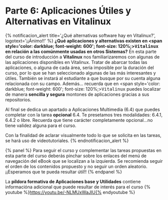 # Parte 6: Aplicaciones Útiles y Alternativas en Vitalinux

{% notificacion_alert title='¿Qué alternativas software hay en Vitalinux?', logotext='¡¡Ánimo!!' %}
<b>¿Qué aplicaciones y alternativas existen en <span style='color: darkblue; font-weight: 600'; font-size: 120%;><tt>Vitalinux</tt></span> en relación a las comúnmente usadas en otros Sistemas?</b> En esta parte del curso de introducción a <b>Vitalinux</b> nos familiarizaremos con algunas de las aplicaciones disponibles en  Vitalinux.  Tratar de abarcar todas las aplicaciones, o alguna de cada área, sería imposible por la duración del curso, por lo que se han seleccionado algunas de las más interesantes y útiles. También se instará al estudiante a que busque por su cuenta alguna relacionada con su campo.  Además... recuerda que en <span style='color: darkblue; font-weight: 600'; font-size: 120%;><tt>Vitalinux</tt></span> puedes localizar de manera <b>sencilla y segura</b> montones de aplicaciones gracias a sus repositorios.

Al final se dedica un apartado a Aplicaciones Multimedia (6.4) que puedes completar con la tarea <b>opcional</b> 6.4. Te presetamos tres modalidades: 6.4.1, 6.4.2 o libre. Recuerda que tiene carácter completamente opcional...no tiene validez alguna para el curso.

Con la finalidad de aclarar visualmente todo lo que se solicita en las tareas, se hará uso de videotutoriales.
{% endnotificacion_alert %}


{% panel %}
Para seguir el curso y complementar las tareas propuestas en esta parte del curso deberás pinchar sobre los enlaces del menú de navegación del eBook que se localizan a la izquierda.  Se recomienda seguir el orden de los contenidos propuesto y no seguir un orden aleatorio.  ¡¡Esperamos que te pueda resultar útil!!
{% endpanel %}

La **píldora formativa de Aplicaciones base y Utilidades** contiene informacióna adicional que puede resultar de interés para el curso
{% youtube %}https://youtu.be/-NLMUxWaJIU{% endyoutube %}